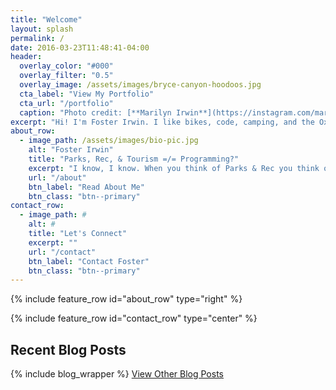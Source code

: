 ```yaml
---
title: "Welcome"
layout: splash
permalink: /
date: 2016-03-23T11:48:41-04:00
header:
  overlay_color: "#000"
  overlay_filter: "0.5"
  overlay_image: /assets/images/bryce-canyon-hoodoos.jpg
  cta_label: "View My Portfolio"
  cta_url: "/portfolio"
  caption: "Photo credit: [**Marilyn Irwin**](https://instagram.com/marilyn.m.irwin)"
excerpt: "Hi! I'm Foster Irwin. I like bikes, code, camping, and the Oxford Comma. Parks, Recreation, and Tourism was my major at the University of Utah. I learned how to teach others in that program, and I learned that I never want to stop teaching myself. <br/> <br/>So now I program."
about_row:
  - image_path: /assets/images/bio-pic.jpg
    alt: "Foster Irwin"
    title: "Parks, Rec, & Tourism =/= Programming?"
    excerpt: "I know, I know. When you think of Parks & Rec you think of Leslie Knope, Andy Dwire, or Ron Swanson. The truth is, programming is something I have always loved since I was a kid. I first learned how to work with HTML when I was trying to get my MySpace theme just perfect. (yuck) I always knew that programming would be something I would pursue."
    url: "/about"
    btn_label: "Read About Me"
    btn_class: "btn--primary"
contact_row:
  - image_path: #
    alt: #
    title: "Let's Connect"
    excerpt: ""
    url: "/contact"
    btn_label: "Contact Foster"
    btn_class: "btn--primary"
---
```


{% include feature_row id="about_row" type="right" %}

{% include feature_row id="contact_row" type="center" %}

<div class="feature__wrapper">
    <div class="feature__item--center">
      <div class="archive__item">
        <div class="archive__item-body">
            <h2 class="archive__item-title">Recent Blog Posts</h2>
        </div>
      </div>
    </div>
    <div class="grid__wrapper">
      {% include blog_wrapper %}
      <a href="/blog" class="btn btn--primary">View Other Blog Posts</a>
    </div>
</div>
